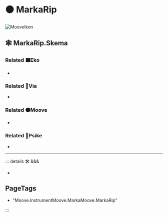 # 🟠 <mooves>MarkaRip</mooves>

![MooveIkon](/BetaIkon/Mooves_Ikon.png)

## 🕸 MarkaRip.Skema

### Related 🟩<ekos>Eko</ekos>

-

### Related 🔻<via>Via</via>

-

### Related 🟠<mooves>Moove</mooves>

-

### Related 💜<psike>Psike</psike>

-

---

<!-- =================================================== -->
<!-- =================================================== -->
<!-- =================================================== -->
<!-- =================================================== -->
<!-- =================================================== -->
::: details 🛠 <dev>&&&</dev>

-

<h2>PageTags</h2>

- "Moove.InstrumentMoove.MarkaMoove.MarkaRip"

:::
